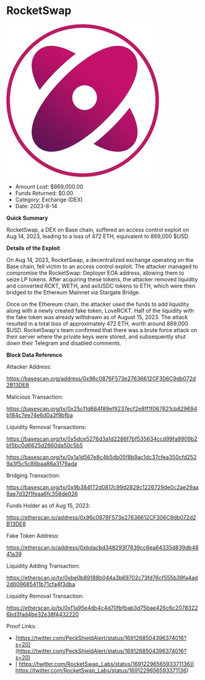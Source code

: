 # RocketSwap
![RocketSwap](/rektimages/RocketSwap-Access-Control-Exploit.png)
- Amount Lost: $869,000.00
- Funds Returned: $0.00
- Category: Exchange (DEX)
- Date: 2023-8-14

**Quick Summary**

RocketSwap, a DEX on Base chain, suffered an access control exploit on Aug 14, 2023, leading to a loss of 472 ETH, equivalent to 869,000 $USD.

  


 **Details of the Exploit**

On Aug 14, 2023, RocketSwap, a decentralized exchange operating on the Base chain, fell victim to an access control exploit. The attacker managed to compromise the RocketSwap: Deployer EOA address, allowing them to seize LP tokens. After acquiring these tokens, the attacker removed liquidity and converted RCKT, WETH, and axlUSDC tokens to ETH, which were then bridged to the Ethereum Mainnet via Stargate Bridge.

  


Once on the Ethereum chain, the attacker used the funds to add liquidity along with a newly created fake token, LoveRCKT. Half of the liquidity with the fake token was already withdrawn as of August 15, 2023. The attack resulted in a total loss of approximately 472 ETH, worth around 869,000 $USD. RocketSwap's team confirmed that there was a brute force attack on their server where the private keys were stored, and subsequently shut down their Telegram and disabled comments.

  


 **Block Data Reference**

Attacker Address:

https://basescan.org/address/0x96c0876F573e27636612CF306C9db072d2B13DE8

  


Malicious Transaction:

https://basescan.org/tx/0x25c11d664f89ef9237ecf2e8ff1f067821cb829694b184c7ee74e6d0a3f9bfba

  


Liquidity Removal Transactions:

https://basescan.org/tx/0x5dce5276d3a1d2286f7bf535634ccd99fa9909b2bf5bc0d6625d2660da50c5b5

https://basescan.org/tx/0x1a1d567e8c4b5db05f8b9ac1dc37cfea350cfd2529a3f5c5c86baa86a3179ada

  


Bridging Transaction:

https://basescan.org/tx/0x9b384f72d0817c99d2829c1226729de0c2ae29aa8ae7d32f1feaa6fc358de026

  


Funds Holder as of Aug 15, 2023:

https://etherscan.io/address/0x96c0876F573e27636612CF306C9db072d2B13DE8

  


Fake Token Address:

https://etherscan.io/address/0xbdacbd348293f7839cc6ea64335d839db4841a39

  


Liquidity Adding Transaction:

https://etherscan.io/tx/0xbe0b89188b044a3b69702c73fd76cf555b39fa4ad2d609685411b71cfa4f3dba

  


Liquidity Removal Transaction:

https://etherscan.io/tx/0xf1a95e4db4c4d70fbfbab3d75bae426c6c20783226bd3fad4be32e38f4432220


Proof Links:
- [https://twitter.com/PeckShieldAlert/status/1691268504396374016?s=20](https://twitter.com/PeckShieldAlert/status/1691268504396374016?s=20)
- [ https://twitter.com/RocketSwap_Labs/status/1691229656593371136]( https://twitter.com/RocketSwap_Labs/status/1691229656593371136)


